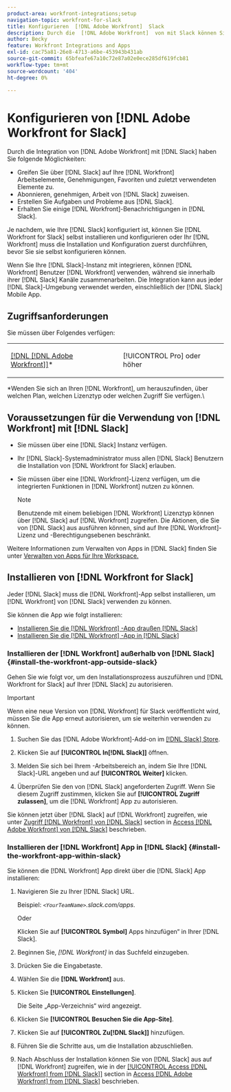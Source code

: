 ```yaml
---
product-area: workfront-integrations;setup
navigation-topic: workfront-for-slack
title: Konfigurieren  [!DNL Adobe Workfront]  Slack
description: Durch die  [!DNL Adobe Workfront]  von mit Slack können Sie auf  [!DNL Workfront] , Genehmigungen, Favoriten und zuletzt verwendete Elemente von Slack zugreifen und diese erstellen.
author: Becky
feature: Workfront Integrations and Apps
exl-id: cac75a81-26e8-4713-a6be-453943b431ab
source-git-commit: 65bfeafe67a10c72e87a02e0ece285df619fcb81
workflow-type: tm+mt
source-wordcount: '404'
ht-degree: 0%

---
```


# Konfigurieren von [!DNL Adobe Workfront for Slack]

Durch die Integration von [!DNL Adobe Workfront] mit [!DNL Slack] haben Sie folgende Möglichkeiten:

* Greifen Sie über [!DNL Slack] auf Ihre [!DNL Workfront] Arbeitselemente, Genehmigungen, Favoriten und zuletzt verwendeten Elemente zu.
* Abonnieren, genehmigen, Arbeit von [!DNL Slack] zuweisen.
* Erstellen Sie Aufgaben und Probleme aus [!DNL Slack].
* Erhalten Sie einige [!DNL Workfront]-Benachrichtigungen in [!DNL Slack].

Je nachdem, wie Ihre [!DNL Slack] konfiguriert ist, können Sie [!DNL Workfront for Slack] selbst installieren und konfigurieren oder Ihr [!DNL Workfront] muss die Installation und Konfiguration zuerst durchführen, bevor Sie sie selbst konfigurieren können.

Wenn Sie Ihre [!DNL Slack]-Instanz mit integrieren, können [!DNL Workfront] Benutzer [!DNL Workfront] verwenden, während sie innerhalb ihrer [!DNL Slack] Kanäle zusammenarbeiten. Die Integration kann aus jeder [!DNL Slack]-Umgebung verwendet werden, einschließlich der [!DNL Slack] Mobile App.

## Zugriffsanforderungen

Sie müssen über Folgendes verfügen:

<table style="table-layout:auto"> 
 <col> 
 </col> 
 <col> 
 </col> 
 <tbody> 
  <tr> 
   <td role="rowheader"><a href="https://www.workfront.com/plans" target="_blank">[!DNL [!DNL Adobe Workfront]]</a>*</td> 
   <td> <p>[!UICONTROL Pro] oder höher</p> </td> 
  </tr> 
 </tbody> 
</table>

&#42;Wenden Sie sich an Ihren [!DNL Workfront], um herauszufinden, über welchen Plan, welchen Lizenztyp oder welchen Zugriff Sie verfügen.\

## Voraussetzungen für die Verwendung von [!DNL Workfront] mit [!DNL Slack]

* Sie müssen über eine [!DNL Slack] Instanz verfügen.
* Ihr [!DNL Slack]-Systemadministrator muss allen [!DNL Slack] Benutzern die Installation von [!DNL Workfront for Slack] erlauben.
* Sie müssen über eine [!DNL Workfront]-Lizenz verfügen, um die integrierten Funktionen in [!DNL Workfront] nutzen zu können.

  >[!NOTE]
  >
  >Benutzende mit einem beliebigen [!DNL Workfront] Lizenztyp können über [!DNL Slack] auf [!DNL Workfront] zugreifen. Die Aktionen, die Sie von [!DNL Slack] aus ausführen können, sind auf Ihre [!DNL Workfront]-Lizenz und -Berechtigungsebenen beschränkt.

Weitere Informationen zum Verwalten von Apps in [!DNL Slack] finden Sie unter [Verwalten von Apps für Ihre Workspace.](https://get.slack.help/hc/en-us/articles/222386767-Manage-apps-for-your-workspace)

## Installieren von [!DNL Workfront for Slack]

Jeder [!DNL Slack] muss die [!DNL Workfront]-App selbst installieren, um [!DNL Workfront] von [!DNL Slack] verwenden zu können.

Sie können die App wie folgt installieren:

* [Installieren Sie die  [!DNL Workfront] -App draußen [!DNL Slack]](#install-the-workfront-app-outside-slack-install-the-workfront-app-outside-slack)
* [Installieren Sie die  [!DNL Workfront] -App in [!DNL Slack]](#install-the-workfront-app-within-slack-install-the-workfront-app-within-slack)

### Installieren der [!DNL Workfront] außerhalb von [!DNL Slack] {#install-the-workfront-app-outside-slack}

Gehen Sie wie folgt vor, um den Installationsprozess auszuführen und [!DNL Workfront for Slack] auf Ihrer [!DNL Slack] zu autorisieren.

>[!IMPORTANT]
>
>Wenn eine neue Version von [!DNL Workfront] für Slack veröffentlicht wird, müssen Sie die App erneut autorisieren, um sie weiterhin verwenden zu können.

1. Suchen Sie das [!DNL Adobe Workfront]-Add-on im [[!DNL Slack] Store](https://workfront.slack.com/apps/A7CLAMVNW-adobe-workfront?tab=more_info).

1. Klicken Sie auf **[!UICONTROL In[!DNL Slack]]** öffnen.

1. Melden Sie sich bei Ihrem -Arbeitsbereich an, indem Sie Ihre [!DNL Slack]-URL angeben und auf **[!UICONTROL Weiter]** klicken.

1. Überprüfen Sie den von [!DNL Slack] angeforderten Zugriff. Wenn Sie diesem Zugriff zustimmen, klicken Sie auf **[!UICONTROL Zugriff zulassen]**, um die [!DNL Workfront] App zu autorisieren.

Sie können jetzt über [!DNL Slack] auf [!DNL Workfront] zugreifen, wie unter [Zugriff [!DNL Workfront] von [!DNL Slack]](../../workfront-integrations-and-apps/using-workfront-with-slack/access-workfront-from-slack.md#viewing-all-available-commands) section in [Access [!DNL Adobe Workfront] von [!DNL Slack]](../../workfront-integrations-and-apps/using-workfront-with-slack/access-workfront-from-slack.md) beschrieben.

### Installieren der [!DNL Workfront] App in [!DNL Slack] {#install-the-workfront-app-within-slack}

Sie können die [!DNL Workfront] App direkt über die [!DNL Slack] App installieren:

1. Navigieren Sie zu Ihrer [!DNL Slack] URL.

   Beispiel: *`<YourTeamName>`.slack.com/apps*.

   Oder

   Klicken Sie auf **[!UICONTROL Symbol]** Apps hinzufügen“ in Ihrer [!DNL Slack].

1. Beginnen Sie, *[!DNL Workfront]* in das Suchfeld einzugeben.
1. Drücken Sie die Eingabetaste.
1. Wählen Sie die **[!DNL Workfront]** aus.
1. Klicken Sie **[!UICONTROL Einstellungen]**.

   Die Seite „App-Verzeichnis“ wird angezeigt.

1. Klicken Sie **[!UICONTROL Besuchen Sie die App-Site]**.
1. Klicken Sie auf **[!UICONTROL Zu[!DNL Slack]]** hinzufügen.
1. Führen Sie die Schritte aus, um die Installation abzuschließen.
1. Nach Abschluss der Installation können Sie von [!DNL Slack] aus auf [!DNL Workfront] zugreifen, wie in der [[!UICONTROL Access [!DNL Workfront] from [!DNL Slack]]](../../workfront-integrations-and-apps/using-workfront-with-slack/access-workfront-from-slack.md#viewing-all-available-commands) section in [Access [!DNL Adobe Workfront] from [!DNL Slack]](../../workfront-integrations-and-apps/using-workfront-with-slack/access-workfront-from-slack.md) beschrieben.
